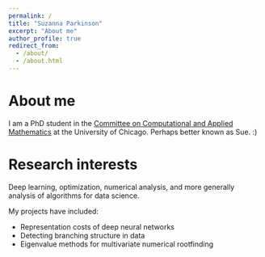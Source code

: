 ```yaml
---
permalink: /
title: "Suzanna Parkinson"
excerpt: "About me"
author_profile: true
redirect_from: 
  - /about/
  - /about.html
---
```


About me
======
I am a PhD student in the [Committee on Computational and Applied Mathematics](https://cam.uchicago.edu) at the University of Chicago. Perhaps better known as Sue. :)

Research interests
======
Deep learning, optimization, numerical analysis, and more generally analysis of algorithms for data science. 

My projects have included:
- Representation costs of deep neural networks
- Detecting branching structure in data
- Eigenvalue methods for multivariate numerical rootfinding

